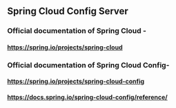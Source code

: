 ## Spring Cloud Config Server

### Official documentation of Spring Cloud -
#### https://spring.io/projects/spring-cloud


### Official documentation of Spring Cloud Config-
#### https://spring.io/projects/spring-cloud-config
#### https://docs.spring.io/spring-cloud-config/reference/